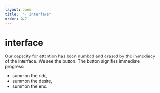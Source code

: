 ```yaml
---
layout: poem
title:  "· interface"
order: 2.7
---
```


# interface

Our capacity for attention has been numbed and erased by the immediacy of the interface. We see the button. The button signifies immediate progress: 	
- summon the ride,
- summon the desire,
- summon the end.

